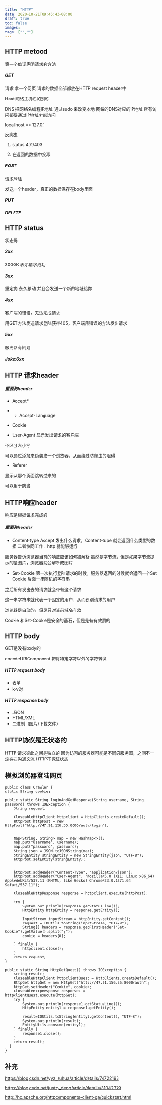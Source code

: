 ```yaml
---
title: "HTTP"
date: 2020-10-21T09:45:43+08:00
draft: true
toc: false
images:
tags: ["",""]
---
```


## HTTP metood


第一个单词表明请求的方法
##### GET
请求 拿一个网页
请求的数据全部都放在HTTP request header中

Host 网络主机名的别称

DNS 把网络名编程IP地址
  通过sudo 来改变本地 网络的DNS对应的IP地址
所有访问都要通过IP地址才能访问

local host == 127.0.1

反爬虫

1. status 401/403

2. 在返回的数据中投毒
##### POST
请求登陆

发送一个header，真正的数据保存在body里面
##### PUT 
##### DELETE
## HTTP status

状态码
##### 2xx 

200OK 表示请求成功 
##### 3xx

重定向 永久移动 并且会发送一个新的地址给你
##### 4xx

客户端的错误，无法完成请求

用GET方法发送请求登陆获得405，客户端用错误的方法发出请求
##### 5xx

服务器有问题
##### Joke:6xx
## HTTP 请求header
##### 重要的header
- Accept*


- - Accept-Language


- Cookie
- User-Agent
显示发出请求的客户端

不区分大小写

可以通过添加来伪装成一个浏览器，从而绕过防爬虫的阻碍
- Referer

显示从那个页面跳转过来的

可以用于防盗

## HTTP响应header
响应是根据请求完成的

##### 重要的header
- Content-type
Accept 发出什么请求，Content-tupe 就会返回什么类型的数据
二者协同工作，http 就能够运行

服务器告诉浏览器当前的响应应该如何被解析
虽然是字节流，但是如果字节流提示的是图片，浏览器就会解析成图片
- Set-Cookie
第一次执行登陆请求的时候，服务器返回的时候就会返回一个Set Cookie 后面一串随机的字符串

之后所有发出去的请求就会带有这个请求

这一串字符串就代表一个固定的用户，从而识别请求的用户

浏览器是自动的，但是只对当前域名有效


Cookie 和Set-Cookie是安全的基石，但是是有有效期的
## HTTP body
GET是没有body的

encodeURIComponent  把除特定字符以外的字符转换
##### HTTP request body
- 表单
- k-v对
##### HTTP response body
- JSON
- HTML/XML
- 二进制（图片/下载文件）
## HTTP协议是无状态的

HTTP 请求彼此之间是独立的
因为访问的服务器可能是不同的服务器，之间不一定存在沟通交流
HTTP不保证状态

## 模拟浏览器登陆网页
    public class Crawler {
    static String cookie;

    public static String loginAndGetResponse(String username, String password) throws IOException {
        String request;

        CloseableHttpClient httpclient = HttpClients.createDefault();
        HttpPost httpPost = new HttpPost("http://47.91.156.35:8000/auth/login");


        Map<String, String> map = new HashMap<>();
        map.put("username", username);
        map.put("password", password);
        String json = JSON.toJSONString(map);
        StringEntity stringEntity = new StringEntity(json, "UTF-8");
        httpPost.setEntity(stringEntity);


        httpPost.addHeader("Content-Type", "application/json");
        httpPost.addHeader("User-Agent", "Mozilla/5.0 (X11; Linux x86_64) AppleWebKit/537.11 (KHTML, like Gecko) Chrome/23.0.1271.64 Safari/537.11");

        CloseableHttpResponse response = httpclient.execute(httpPost);

        try {
            System.out.println(response.getStatusLine());
            HttpEntity httpEntity = response.getEntity();

            InputStream inputStream = httpEntity.getContent();
            request = IOUtils.toString(inputStream, "UTF-8");
            String[] headers = response.getFirstHeader("Set-Cookie").getValue().split(";");
            cookie = headers[0];

        } finally {
            httpclient.close();
        }
        return request;
    }

    public static String HttpGetQuest() throws IOException {
        String result;
        CloseableHttpClient httpclientQuest = HttpClients.createDefault();
        HttpGet httpGet = new HttpGet("http://47.91.156.35:8000/auth");
        httpGet.setHeader("Cookie", cookie);
        CloseableHttpResponse response1 = httpclientQuest.execute(httpGet);
        try {
            System.out.println(response1.getStatusLine());
            HttpEntity entity1 = response1.getEntity();

            result=IOUtils.toString(entity1.getContent(), "UTF-8");
            System.out.println(result);
            EntityUtils.consume(entity1);
        } finally {
            response1.close();
        }
        return result;
      }
    }


## 补充
https://blog.csdn.net/yyz_suhua/article/details/74722193

https://blog.csdn.net/justry_deng/article/details/81042379

http://hc.apache.org/httpcomponents-client-ga/quickstart.html
